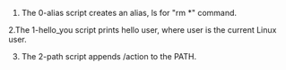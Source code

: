 1. The 0-alias script creates an alias, ls for "rm *" command.

2.The 1-hello_you script prints hello user, where user is the current Linux user.

3. The 2-path script appends /action to the PATH.

